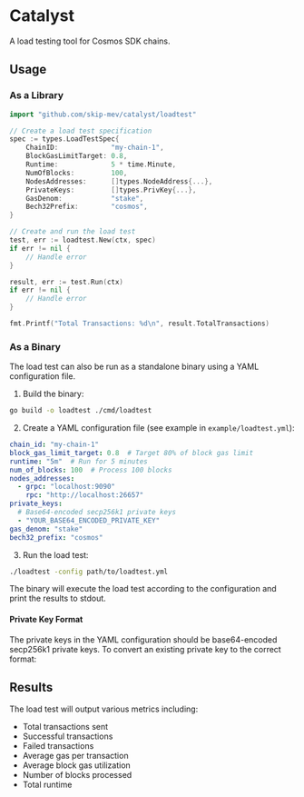 # Catalyst

A load testing tool for Cosmos SDK chains.

## Usage

### As a Library

```go
import "github.com/skip-mev/catalyst/loadtest"

// Create a load test specification
spec := types.LoadTestSpec{
    ChainID:             "my-chain-1",
    BlockGasLimitTarget: 0.8,
    Runtime:             5 * time.Minute,
    NumOfBlocks:         100,
    NodesAddresses:      []types.NodeAddress{...},
    PrivateKeys:         []types.PrivKey{...},
    GasDenom:            "stake",
    Bech32Prefix:        "cosmos",
}

// Create and run the load test
test, err := loadtest.New(ctx, spec)
if err != nil {
    // Handle error
}

result, err := test.Run(ctx)
if err != nil {
    // Handle error
}

fmt.Printf("Total Transactions: %d\n", result.TotalTransactions)
```

### As a Binary

The load test can also be run as a standalone binary using a YAML configuration file.

1. Build the binary:
```bash
go build -o loadtest ./cmd/loadtest
```

2. Create a YAML configuration file (see example in `example/loadtest.yml`):
```yaml
chain_id: "my-chain-1"
block_gas_limit_target: 0.8  # Target 80% of block gas limit
runtime: "5m"  # Run for 5 minutes
num_of_blocks: 100  # Process 100 blocks
nodes_addresses:
  - grpc: "localhost:9090"
    rpc: "http://localhost:26657"
private_keys:
  # Base64-encoded secp256k1 private keys
  - "YOUR_BASE64_ENCODED_PRIVATE_KEY"
gas_denom: "stake"
bech32_prefix: "cosmos"
```

3. Run the load test:
```bash
./loadtest -config path/to/loadtest.yml
```

The binary will execute the load test according to the configuration and print the results to stdout.

#### Private Key Format

The private keys in the YAML configuration should be base64-encoded secp256k1 private keys. To convert an existing private key to the correct format:

## Results

The load test will output various metrics including:
- Total transactions sent
- Successful transactions
- Failed transactions
- Average gas per transaction
- Average block gas utilization
- Number of blocks processed
- Total runtime
